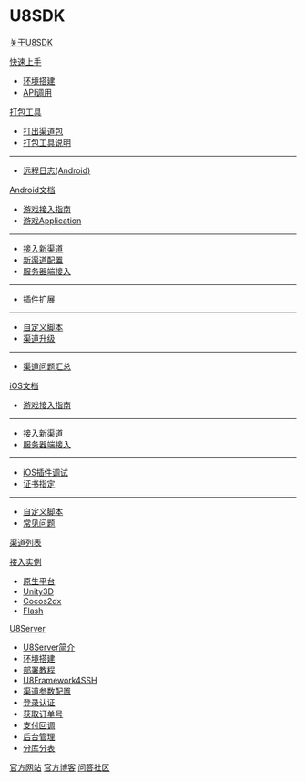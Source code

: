 # U8SDK

[关于U8SDK](index.md)

[快速上手]()

  * [环境搭建](setup.md)
  * [API调用](quickstart.md)

[打包工具]()

  * [打出渠道包](package.md)
  * [打包工具说明](package_readme.md)
  - - - -
  * [远程日志(Android)](android_remote_log.md)

[Android文档]()

  * [游戏接入指南](android_game_doc.md)
  * [游戏Application](android_custom_application.md)
  - - - -
  * [接入新渠道](android_addchannel.md)
  * [新渠道配置](android_package.md)  
  * [服务器端接入](u8server_addchannel.md)  
  - - - -
  * [插件扩展](android_plugins.md)  
  - - - -
  * [自定义脚本](android_script.md)
  * [渠道升级](android_updatechannel.md)
  - - - -
  * [渠道问题汇总](android_faq.md)

[iOS文档]()

  * [游戏接入指南](ios_game_doc.md)
  - - - -  
  * [接入新渠道](ios_addchannel.md)
  * [服务器端接入](u8server_addchannel.md)    
  - - - -  
  * [iOS插件调试](ios_debug.md)
  * [证书指定](ios_codesign.md)
  - - - -  
  * [自定义脚本](ios_script.md)
  * [常见问题](ios_faq.md)

[渠道列表](channel_supports.md)

[接入实例]()

  * [原生平台](android_demo.md)
  * [Unity3D](unity_demo.md)
  * [Cocos2dx](cocos2dx_demo.md)
  * [Flash](flash_demo.md)

[U8Server]()

  * [U8Server简介](u8server.md)
  * [环境搭建](u8server_setup.md)
  * [部署教程](u8server_deploy.md)
  * [U8Framework4SSH](u8server_framework.md)
  * [渠道参数配置](android_channels.md)
  * [登录认证](u8server_login.md)
  * [获取订单号](u8server_order.md)
  * [支付回调](u8server_pay.md)
  * [后台管理](u8server_manager.md)
  * [分库分表](u8server_mycat.md)

[官方网站](http://www.u8sdk.com)
[官方博客](http://www.uustory.com)
[问答社区](http://www.uustory.com/sdk)

<!-- counter pixel for counting visitors -->
<!-- <img src="http://stats.markdown.io/mdwiki_info.gif" style="display:none;"/> -->

<script type="text/javascript">

  var _gaq = _gaq || [];
  _gaq.push(['_setAccount', 'UA-44627253-1']);
  _gaq.push(['_trackPageview']);

  (function() {
    var ga = document.createElement('script'); ga.type = 'text/javascript'; ga.async = true;
    ga.src = ('https:' == document.location.protocol ? 'https://ssl' : 'http://www') + '.google-analytics.com/ga.js';
    var s = document.getElementsByTagName('script')[0]; s.parentNode.insertBefore(ga, s);
  })();

</script>
